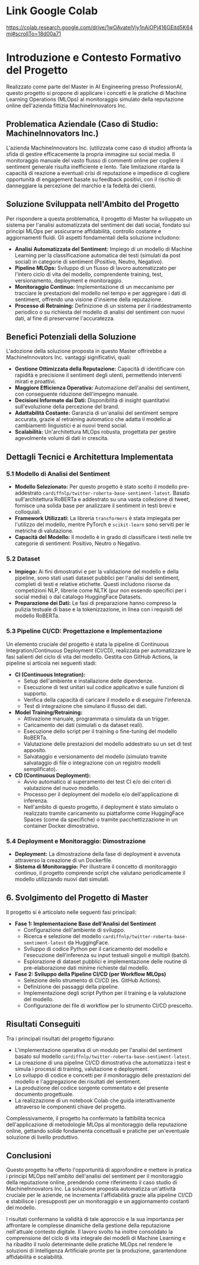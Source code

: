 # Link Google Colab
https://colab.research.google.com/drive/1wOAvatelVjy1nAiOPj416GEitd5K64mj#scrollTo=18d00a71
# Introduzione e Contesto Formativo del Progetto

Realizzato come parte del Master in AI Engineering presso ProfessionAI, questo progetto si propone di applicare i concetti e le pratiche di Machine Learning Operations (MLOps) al monitoraggio simulato della reputazione online dell'azienda fittizia MachineInnovators Inc.

## Problematica Aziendale (Caso di Studio: MachineInnovators Inc.)

L'azienda MachineInnovators Inc. (utilizzata come caso di studio) affronta la sfida di gestire efficacemente la propria immagine sui social media. Il monitoraggio manuale del vasto flusso di commenti online per cogliere il sentiment generale risulta inefficiente e lento. Tale limitazione ritarda la capacità di reazione a eventuali crisi di reputazione e impedisce di cogliere opportunità di engagement basate su feedback positivi, con il rischio di danneggiare la percezione del marchio e la fedeltà dei clienti.

## Soluzione Sviluppata nell'Ambito del Progetto

Per rispondere a questa problematica, il progetto di Master ha sviluppato un sistema per l'analisi automatizzata del sentiment dei dati social, fondato sui principi MLOps per assicurarne affidabilità, controllo costante e aggiornamenti fluidi. Gli aspetti fondamentali della soluzione includono:

* **Analisi Automatizzata del Sentiment:** Impiego di un modello di Machine Learning per la classificazione automatica dei testi (simulati da post social) in categorie di sentiment (Positivo, Neutro, Negativo).
* **Pipeline MLOps:** Sviluppo di un flusso di lavoro automatizzato per l'intero ciclo di vita del modello, comprendente training, test, versionamento, deployment e monitoraggio.
* **Monitoraggio Continuo:** Implementazione di un meccanismo per tracciare le prestazioni del modello nel tempo e per aggregare i dati di sentiment, offrendo una visione d'insieme della reputazione.
* **Processo di Retraining:** Definizione di un sistema per il riaddestramento periodico o su richiesta del modello di analisi del sentiment con nuovi dati, al fine di preservarne l'accuratezza.

## Benefici Potenziali della Soluzione

L'adozione della soluzione proposta in questo Master offrirebbe a MachineInnovators Inc. vantaggi significativi, quali:

* **Gestione Ottimizzata della Reputazione:** Capacità di identificare con rapidità e precisione il sentiment degli utenti, permettendo interventi mirati e proattivi.
* **Maggiore Efficienza Operativa:** Automazione dell'analisi del sentiment, con conseguente riduzione dell'impegno manuale.
* **Decisioni Informate dai Dati:** Disponibilità di insight quantitativi sull'evoluzione della percezione del brand.
* **Adattabilità Costante:** Garanzia di un'analisi del sentiment sempre accurata, grazie al retraining automatico che adatta il modello ai cambiamenti linguistici e ai nuovi trend social.
* **Scalabilità:** Un'architettura MLOps robusta, progettata per gestire agevolmente volumi di dati in crescita.

## Dettagli Tecnici e Architettura Implementata

### 5.1 Modello di Analisi del Sentiment

* **Modello Selezionato:** Per questo progetto è stato scelto il modello pre-addestrato ``cardiffnlp/twitter-roberta-base-sentiment-latest``. Basato sull'architettura RoBERTa e addestrato su una vasta collezione di tweet, fornisce una solida base per analizzare il sentiment in testi brevi e colloquiali.
* **Framework Utilizzati:** La libreria ``transformers`` è stata impiegata per l'utilizzo del modello, mentre PyTorch e ``scikit-learn`` sono serviti per le metriche di valutazione.
* **Capacità del Modello:** Il modello è in grado di classificare i testi nelle tre categorie di sentiment: Positivo, Neutro o Negativo.

### 5.2 Dataset

* **Impiego:** Ai fini dimostrativi e per la validazione del modello e della pipeline, sono stati usati dataset pubblici per l'analisi del sentiment, completi di testi e relative etichette. Questi includono risorse da competizioni NLP, librerie come NLTK (pur non essendo specifici per i social media) o dal catalogo HuggingFace Datasets.
* **Preparazione dei Dati:** Le fasi di preparazione hanno compreso la pulizia testuale di base e la tokenizzazione, in linea con i requisiti del modello RoBERTa.

### 5.3 Pipeline CI/CD: Progettazione e Implementazione

Un elemento cruciale del progetto è stata la pipeline di Continuous Integration/Continuous Deployment (CI/CD), realizzata per automatizzare le fasi salienti del ciclo di vita del modello. Gestita con GitHub Actions, la pipeline si articola nei seguenti stadi:

* **CI (Continuous Integration):**
    * Setup dell'ambiente e installazione delle dipendenze.
    * Esecuzione di test unitari sul codice applicativo e sulle funzioni di supporto.
    * Verifica della capacità di caricare il modello e di eseguire l'inferenza.
    * Test di integrazione che simulano il flusso dei dati.
* **Model Training/Retraining:**
    * Attivazione manuale, programmata o simulata da un trigger.
    * Caricamento dei dati (simulati o da dataset reali).
    * Esecuzione dello script per il training o fine-tuning del modello RoBERTa.
    * Valutazione delle prestazioni del modello addestrato su un set di test apposito.
    * Salvataggio e versionamento del modello (simulato tramite salvataggio di file o integrazione con un registro modelli semplificato).
* **CD (Continuous Deployment):**
    * Avvio automatico al superamento dei test CI e/o dei criteri di valutazione del nuovo modello.
    * Processo per il deployment del modello e/o dell'applicazione di inferenza.
    * Nell'ambito di questo progetto, il deployment è stato simulato o realizzato tramite caricamento su piattaforme come HuggingFace Spaces (come da specifiche) o tramite pacchettizzazione in un container Docker dimostrativo.

### 5.4 Deployment e Monitoraggio: Dimostrazione

* **Deployment:** La dimostrazione della fase di deployment è avvenuta attraverso la creazione di un Dockerfile.
* **Sistema di Monitoraggio:** Per illustrare il concetto di monitoraggio continuo, il progetto comprende script che valutano periodicamente il modello utilizzando nuovi dati simulati.

## 6. Svolgimento del Progetto di Master

Il progetto si è articolato nelle seguenti fasi principali:

* **Fase 1: Implementazione Base dell'Analisi del Sentiment**
    * Configurazione dell'ambiente di sviluppo.
    * Ricerca e selezione del modello ``cardiffnlp/twitter-roberta-base-sentiment-latest`` da HuggingFace.
    * Sviluppo di codice Python per il caricamento del modello e l'esecuzione dell'inferenza su input testuali singoli e multipli (batch).
    * Esplorazione di dataset pubblici e implementazione delle routine di pre-elaborazione dati minime richieste dal modello.
* **Fase 2: Sviluppo della Pipeline CI/CD (per Workflow MLOps)**
    * Selezione dello strumento di CI/CD (es. GitHub Actions).
    * Definizione dei passaggi della pipeline.
    * Implementazione degli script Python per il training e la valutazione del modello.
    * Configurazione dei file di workflow per lo strumento CI/CD prescelto.

## Risultati Conseguiti

Tra i principali risultati del progetto figurano:

* L'implementazione operativa di un modulo per l'analisi del sentiment basato sul modello ``cardiffnlp/twitter-roberta-base-sentiment-latest``.
* La creazione di una pipeline CI/CD dimostrativa che automatizza i test e simula i processi di training, valutazione e deployment.
* Lo sviluppo di codice e concetti per il monitoraggio delle prestazioni del modello e l'aggregazione dei risultati del sentiment.
* La produzione del codice sorgente commentato e del presente documento progettuale.
* La realizzazione di un notebook Colab che guida interattivamente attraverso le componenti chiave del progetto.

Complessivamente, il progetto ha confermato la fattibilità tecnica dell'applicazione di metodologie MLOps al monitoraggio della reputazione online, gettando solide fondamenta concettuali e pratiche per un'eventuale soluzione di livello produttivo.

## Conclusioni

Questo progetto ha offerto l'opportunità di approfondire e mettere in pratica i principi MLOps nell'ambito dell'analisi del sentiment per il monitoraggio della reputazione online, prendendo come riferimento il caso studio di MachineInnovators Inc. La soluzione proposta automatizza un'attività cruciale per le aziende, ne incrementa l'affidabilità grazie alla pipeline CI/CD e stabilisce i presupposti per un monitoraggio e un aggiornamento costanti del modello.

I risultati confermano la validità di tale approccio e la sua importanza per affrontare le complesse dinamiche della gestione della reputazione nell'attuale contesto digitale. Il lavoro svolto ha inoltre consolidato la comprensione del ciclo di vita integrale dei modelli di Machine Learning e ha ribadito il ruolo determinante delle pratiche MLOps nel rendere le soluzioni di Intelligenza Artificiale pronte per la produzione, garantendone affidabilità e scalabilità.